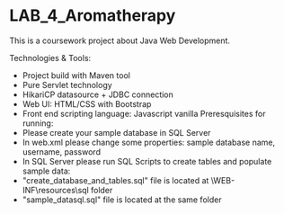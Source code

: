 # LAB_4_Aromatherapy

This is a coursework project about Java Web Development.

Technologies & Tools:
 - Project build with Maven tool
 - Pure Servlet technology
 - HikariCP datasource + JDBC connection
 - Web UI: HTML/CSS with Bootstrap
 - Front end scripting language: Javascript vanilla
Preresquisites for running:
 - Please create your sample database in SQL Server
 - In web.xml please change some properties: sample database name, username, password
 - In SQL Server please run SQL Scripts to create tables and populate sample data:
 -   "create_database_and_tables.sql" file is located at \WEB-INF\resources\sql folder
 -   "sample_datasql.sql" file is located at the same folder
